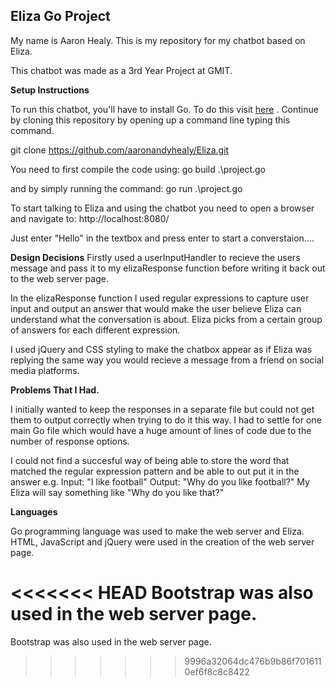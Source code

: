 **Eliza Go Project**
--------------------

My name is Aaron Healy. This is my repository for my chatbot based on Eliza.

This chatbot was made as a 3rd Year Project at GMIT.

**Setup Instructions**

To run this chatbot, you'll have to install Go. To do this visit [here](https://golang.org/dl/) . Continue by cloning this repository by opening up a command line typing this command.

git clone https://github.com/aaronandyhealy/Eliza.git

You need to first compile the code using:
go build .\project.go

and  by simply running the command:
go run .\project.go

To start talking to Eliza and using the chatbot you need to open a browser and navigate to:
http://localhost:8080/

Just enter "Hello" in the textbox and press enter to start a converstaion....


**Design Decisions**
Firstly used a userInputHandler to recieve the users message and pass it to my elizaResponse function before writing it back out to the web server page.

In the elizaResponse function I used regular expressions to capture user input and output an answer that would make the user believe Eliza can understand what the conversation is about. Eliza picks from a certain group of answers for each different expression. 

I used jQuery and CSS styling to make the chatbox appear as if Eliza was replying the same way you would recieve a message from a friend on social media platforms. 

**Problems That I Had.**

I initially wanted to keep the responses in a separate file but could not get them to output correctly when trying to do it this way. I had to settle for one main Go file which would have a huge amount of lines of code due to the number of response options.

I could not find a succesful way of being able to store the word that matched the regular expression pattern and be able to out put it in the answer e.g. Input: "I like football"
								Output: "Why do you like football?"
My Eliza will say something like "Why do you like that?"


**Languages**

Go programming language was used to make the web server and Eliza. HTML, JavaScript and jQuery were used in the creation of the web server page.

<<<<<<< HEAD
Bootstrap was also used in the web server page.
=======
Bootstrap was also used in the web server page.
>>>>>>> 9996a32064dc476b9b86f7016110ef6f8c8c8422
